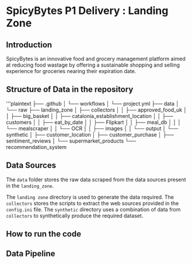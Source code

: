 # SpicyBytes P1 Delivery : Landing Zone

## Introduction
SpicyBytes is an innovative food and grocery management platform aimed at reducing food wastage by offering a sustainable shopping and selling experience for groceries nearing their expiration date. 

## Structure of Data in the repository

'''plaintext
├── .github
│   └── workflows
│       └── project.yml
├── data
│   └── raw
├── landing_zone
│   ├── collectors
│   │   ├── approved_food_uk
│   │   ├── big_basket
│   │   ├── catalonia_establishment_location
│   │   ├── customers
│   │   ├── eat_by_date
│   │   ├── Flipkart
│   │   ├── meal_db
│   │   │   └── mealscraper
│   │   └── OCR
│   │       ├── images
│   │       └── output
│   └── synthetic
│       ├── customer_location
│       ├── customer_purchase
│       ├── sentiment_reviews
│       └── supermarket_products
└── recommendation_system



## Data Sources

The `data` folder stores the raw data scraped from the data sources present in the `landing_zone`.

The `landing zone` directory is used to generate the data required. The `collectors` stores the scripts to extract the web sources provided in the `config.ini` file. 
The `synthetic` directory uses a combination of data from `collectors` to synthetically produce the required dataset.

## How to run the code

## Data Pipeline
